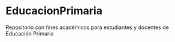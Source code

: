 # EducacionPrimaria
Repositorio con fines académicos para estudiantes y docentes de Educación Primaria
